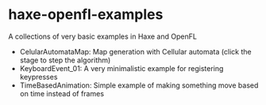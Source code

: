 # haxe-openfl-examples
A collections of very basic examples in Haxe and OpenFL

* CelularAutomataMap: Map generation with Cellular automata (click the stage to step the algorithm)
* KeyboardEvent_01: A very minimalistic example for registering keypresses
* TimeBasedAnimation: Simple example of making something move based on time instead of frames
